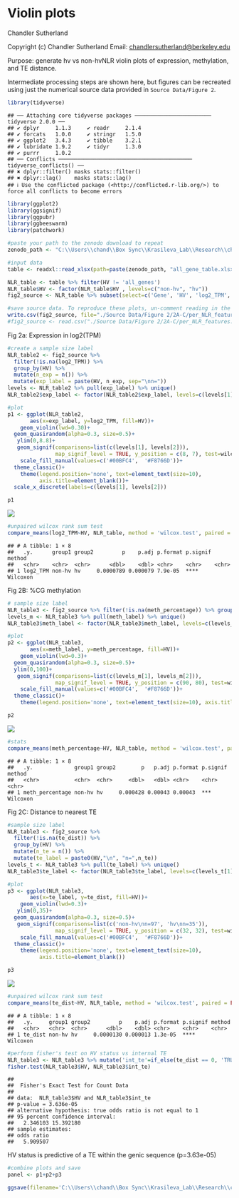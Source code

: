 Violin plots
================
Chandler Sutherland

Copyright (c) Chandler Sutherland Email:
<chandlersutherland@berkeley.edu>

Purpose: generate hv vs non-hvNLR violin plots of expression,
methylation, and TE distance.

Intermediate processing steps are shown here, but figures can be
recreated using just the numerical source data provided in
`Source Data/Figure 2`.

``` r
library(tidyverse)
```

    ## ── Attaching core tidyverse packages ──────────────────────── tidyverse 2.0.0 ──
    ## ✔ dplyr     1.1.3     ✔ readr     2.1.4
    ## ✔ forcats   1.0.0     ✔ stringr   1.5.0
    ## ✔ ggplot2   3.4.3     ✔ tibble    3.2.1
    ## ✔ lubridate 1.9.2     ✔ tidyr     1.3.0
    ## ✔ purrr     1.0.2     
    ## ── Conflicts ────────────────────────────────────────── tidyverse_conflicts() ──
    ## ✖ dplyr::filter() masks stats::filter()
    ## ✖ dplyr::lag()    masks stats::lag()
    ## ℹ Use the conflicted package (<http://conflicted.r-lib.org/>) to force all conflicts to become errors

``` r
library(ggplot2)
library(ggsignif)
library(ggpubr)
library(ggbeeswarm)
library(patchwork)
```

``` r
#paste your path to the zenodo download to repeat 
zenodo_path <- "C:\\Users\\chand\\Box Sync\\Krasileva_Lab\\Research\\chandler\\Krasileva Lab\\E14\\Zenodo V2\\"

#input data 
table <- readxl::read_xlsx(path=paste(zenodo_path, "all_gene_table.xlsx", sep=''))

NLR_table <- table %>% filter(HV != 'all_genes')
NLR_table$HV <- factor(NLR_table$HV , levels=c("non-hv", "hv"))
fig2_source <- NLR_table %>% subset(select=c('Gene', 'HV', 'log2_TPM', 'meth_percentage', 'te_dist'))
```

``` r
#save source data. To reproduce these plots, un-comment reading in the fig2_source and start code from there  
write.csv(fig2_source, file="./Source Data/Figure 2/2A-C/per_NLR_features.csv")
#fig2_source <- read.csv("./Source Data/Figure 2/2A-C/per_NLR_features.csv")
```

Fig 2a: Expression in log2(TPM)

``` r
#create a sample size label
NLR_table2 <- fig2_source %>% 
  filter(!is.na(log2_TPM)) %>% 
  group_by(HV) %>% 
  mutate(n_exp = n()) %>% 
  mutate(exp_label = paste(HV, n_exp, sep="\nn="))
levels <- NLR_table2 %>% pull(exp_label) %>% unique()
NLR_table2$exp_label <- factor(NLR_table2$exp_label, levels=c(levels[1], levels[2]))

#plot 
p1 <- ggplot(NLR_table2,
       aes(x=exp_label, y=log2_TPM, fill=HV))+
    geom_violin(lwd=0.30)+
  geom_quasirandom(alpha=0.3, size=0.5)+
   ylim(0,8.8)+
   geom_signif(comparisons=list(c(levels[1], levels[2])), 
               map_signif_level = TRUE, y_position = c(8, 7), test=wilcox.test, textsize=2, size=0.25)+
    scale_fill_manual(values=c('#00BFC4',  '#F8766D'))+
  theme_classic()+
    theme(legend.position='none', text=element_text(size=10), 
          axis.title=element_blank())+
  scale_x_discrete(labels=c(levels[1], levels[2]))

p1
```

![](violin_plots_files/figure-gfm/Fig2a-1.png)<!-- -->

``` r
#unpaired wilcox rank sum test 
compare_means(log2_TPM~HV, NLR_table, method = 'wilcox.test', paired = FALSE)
```

    ## # A tibble: 1 × 8
    ##   .y.      group1 group2         p    p.adj p.format p.signif method  
    ##   <chr>    <chr>  <chr>      <dbl>    <dbl> <chr>    <chr>    <chr>   
    ## 1 log2_TPM non-hv hv     0.0000789 0.000079 7.9e-05  ****     Wilcoxon

Fig 2B: %CG methylation

``` r
# sample size label
NLR_table3 <- fig2_source %>% filter(!is.na(meth_percentage)) %>% group_by(HV) %>% mutate(n_meth = n()) %>% mutate(meth_label = paste0(HV,"\n", "n=",n_meth))
levels_m <- NLR_table3 %>% pull(meth_label) %>% unique()
NLR_table3$meth_label <- factor(NLR_table3$meth_label, levels=c(levels_m[1], levels_m[2]))

#plot
p2 <- ggplot(NLR_table3,
       aes(x=meth_label, y=meth_percentage, fill=HV))+
    geom_violin(lwd=0.3)+
  geom_quasirandom(alpha=0.3, size=0.5)+
  ylim(0,100)+
   geom_signif(comparisons=list(c(levels_m[1], levels_m[2])), 
               map_signif_level = TRUE, y_position = c(90, 80), test=wilcox.test, textsize=2, size=0.25)+
    scale_fill_manual(values=c('#00BFC4',  '#F8766D'))+
  theme_classic()+
    theme(legend.position='none', text=element_text(size=10), axis.title=element_blank())

p2
```

![](violin_plots_files/figure-gfm/Fig2B-1.png)<!-- -->

``` r
#stats 
compare_means(meth_percentage~HV, NLR_table, method = 'wilcox.test', paired = FALSE)
```

    ## # A tibble: 1 × 8
    ##   .y.             group1 group2        p   p.adj p.format p.signif method  
    ##   <chr>           <chr>  <chr>     <dbl>   <dbl> <chr>    <chr>    <chr>   
    ## 1 meth_percentage non-hv hv     0.000428 0.00043 0.00043  ***      Wilcoxon

Fig 2C: Distance to nearest TE

``` r
#sample size label
NLR_table3 <- fig2_source %>% 
  filter(!is.na(te_dist)) %>% 
  group_by(HV) %>% 
  mutate(n_te = n()) %>% 
  mutate(te_label = paste0(HV,"\n", "n=",n_te))
levels_t <- NLR_table3 %>% pull(te_label) %>% unique()
NLR_table3$te_label <- factor(NLR_table3$te_label, levels=c(levels_t[1], levels_t[2]))

#plot
p3 <- ggplot(NLR_table3,
       aes(x=te_label, y=te_dist, fill=HV))+
    geom_violin(lwd=0.3)+
   ylim(0,35)+
  geom_quasirandom(alpha=0.3, size=0.5)+
   geom_signif(comparisons=list(c('non-hv\nn=97', 'hv\nn=35')), 
               map_signif_level = TRUE, y_position = c(32, 32), test=wilcox.test, textsize=2, size=0.25)+
    scale_fill_manual(values=c('#00BFC4',  '#F8766D'))+
  theme_classic()+
    theme(legend.position='none', text=element_text(size=10), 
          axis.title=element_blank())

p3
```

![](violin_plots_files/figure-gfm/Fig2C-1.png)<!-- -->

``` r
#unpaired wilcox rank sum test 
compare_means(te_dist~HV, NLR_table, method = 'wilcox.test', paired = FALSE)
```

    ## # A tibble: 1 × 8
    ##   .y.     group1 group2         p    p.adj p.format p.signif method  
    ##   <chr>   <chr>  <chr>      <dbl>    <dbl> <chr>    <chr>    <chr>   
    ## 1 te_dist non-hv hv     0.0000130 0.000013 1.3e-05  ****     Wilcoxon

``` r
#perform fisher's test on HV status vs internal TE
NLR_table3 <- NLR_table3 %>% mutate('int_te'=if_else(te_dist == 0, 'TRUE', 'FALSE'))
fisher.test(NLR_table3$HV, NLR_table3$int_te)
```

    ## 
    ##  Fisher's Exact Test for Count Data
    ## 
    ## data:  NLR_table3$HV and NLR_table3$int_te
    ## p-value = 3.636e-05
    ## alternative hypothesis: true odds ratio is not equal to 1
    ## 95 percent confidence interval:
    ##   2.346103 15.392180
    ## sample estimates:
    ## odds ratio 
    ##   5.909507

HV status is predictive of a TE within the genic sequence (p=3.63e-05)

``` r
#combine plots and save 
panel <- p1+p2+p3

ggsave(filename='C:\\Users\\chand\\Box Sync\\Krasileva_Lab\\Research\\chandler\\Krasileva Lab\\Outputs\\NLR Features Paper\\EMBO Submission\\Figure Panels\\fig_2a_c.svg', plot=panel, dpi=1000, width=180, height=50, unit='mm')
```
